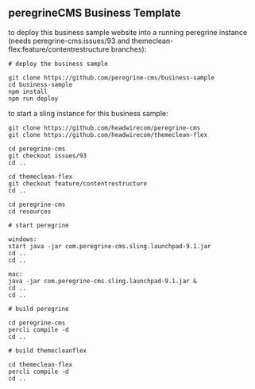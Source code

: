 peregrineCMS Business Template
---


to deploy this business sample website into a running peregrine instance (needs peregrine-cms:issues/93 and themeclean-flex:feature/contentrestructure branches): 

```
# deploy the business sample

git clone https://github.com/peregrine-cms/business-sample
cd business-sample
npm install
npm run deploy

```

to start a sling instance for this business sample: 

```
git clone https://github.com/headwirecom/peregrine-cms
git clone https://github.com/headwirecom/themeclean-flex

cd peregrine-cms
git checkout issues/93
cd ..

cd themeclean-flex
git checkout feature/contentrestructure
cd ..

cd peregrine-cms
cd resources

# start peregrine

windows:
start java -jar com.peregrine-cms.sling.launchpad-9.1.jar
cd ..
cd ..

mac:
java -jar com.peregrine-cms.sling.launchpad-9.1.jar &
cd ..
cd ..

# build peregrine

cd peregrine-cms
percli compile -d
cd ..

# build themecleanflex

cd themeclean-flex
percli compile -d
cd ..
```
